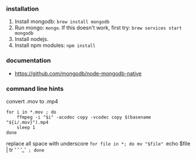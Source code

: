 ### installation

1. Install mongodb: `brew install mongodb`
2. Run mongo: `mongo`. If this doesn't work, first try: `brew services start mongodb`
3. Install nodejs.
4. Install npm modules: `npm install`



### documentation

* https://github.com/mongodb/node-mongodb-native



### command line hints

convert .mov to .mp4
```
for i in *.mov ; do 
    ffmpeg -i "$i" -acodec copy -vcodec copy $(basename "${i/.mov}").mp4 
    sleep 1
done
```

replace all space with underscore
`for file in *; do mv "$file" `echo $file | tr ' ' '_'` ; done`